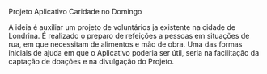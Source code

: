 Projeto Aplicativo Caridade no Domingo

A ideia é auxiliar um projeto de voluntários ja existente na cidade de Londrina.
É realizado o preparo de refeições a pessoas em situações de rua, em que necessitam de alimentos e mão de obra.
Uma das formas iniciais de ajuda em que o Aplicativo poderia ser útil, seria na facilitação da captação de doações e na divulgação do Projeto.
